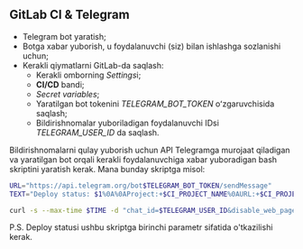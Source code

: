 ## GitLab CI & Telegram

- Telegram bot yaratish;
- Botga xabar yuborish, u foydalanuvchi (siz) bilan ishlashga sozlanishi uchun;
- Kerakli qiymatlarni GitLab-da saqlash:
  - Kerakli omborning *Settings*i;
  - **CI/CD** bandi;
  - *Secret variables*;
  - Yaratilgan bot tokenini *TELEGRAM_BOT_TOKEN* oʻzgaruvchisida saqlash;
  - Bildirishnomalar yuboriladigan foydalanuvchi IDsi *TELEGRAM_USER_ID* da saqlash.

Bildirishnomalarni qulay yuborish uchun API Telegramga murojaat qiladigan va yaratilgan bot orqali kerakli foydalanuvchiga xabar yuboradigan bash skriptini yaratish kerak. Mana bunday skriptga misol:

```bash
URL="https://api.telegram.org/bot$TELEGRAM_BOT_TOKEN/sendMessage"
TEXT="Deploy status: $1%0A%0AProject:+$CI_PROJECT_NAME%0AURL:+$CI_PROJECT_URL/pipelines/$CI_PIPELINE_ID/%0ABranch:+$CI_COMMIT_REF_SLUG"

curl -s --max-time $TIME -d "chat_id=$TELEGRAM_USER_ID&disable_web_page_preview=1&text=$TEXT" $URL > /dev/null
```

P.S. Deploy statusi ushbu skriptga birinchi parametr sifatida o'tkazilishi kerak.